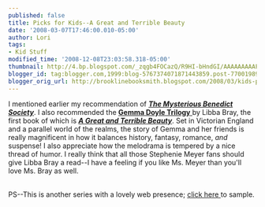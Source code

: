 ```yaml
---
published: false
title: Picks for Kids--A Great and Terrible Beauty
date: '2008-03-07T17:46:00.010-05:00'
author: Lori
tags:
- Kid Stuff
modified_time: '2008-12-08T23:03:58.318-05:00'
thumbnail: http://4.bp.blogspot.com/_zqgb4FOCazQ/R9HI-bHndGI/AAAAAAAAAFM/SWxfABZugKk/s72-c/beauty.jpg
blogger_id: tag:blogger.com,1999:blog-5767374071871443859.post-7700198921771156652
blogger_orig_url: http://brooklinebooksmith.blogspot.com/2008/03/kids-picks-part-two.html
---
```


<a href="http://4.bp.blogspot.com/_zqgb4FOCazQ/R9HI-bHndGI/AAAAAAAAAFM/SWxfABZugKk/s1600-h/beauty.jpg"><img id="BLOGGER_PHOTO_ID_5175138421582558306" style="FLOAT: right; MARGIN: 0px 0px 10px 10px; CURSOR: hand" alt="" src="http://4.bp.blogspot.com/_zqgb4FOCazQ/R9HI-bHndGI/AAAAAAAAAFM/SWxfABZugKk/s320/beauty.jpg" border="0" /></a> I mentioned earlier my recommendation of <strong><em><a href="http://brookline.booksense.com/NASApp/store/Product?s=showproduct&amp;isbn=9780316003957">The Mysterious Benedict Society</a></em></strong>. I also recommended the <a href="http://www.randomhouse.com/teens/gemmadoyle/home.php"><strong>Gemma Doyle Trilogy</strong> </a>by Libba Bray, the first book of which is <strong><em><a href="http://brookline.booksense.com/NASApp/store/Product?s=showproduct&amp;isbn=9780385732314">A Great and Terrible Beauty</a></em></strong>. Set in Victorian England and a parallel world of the realms, the story of Gemma and her friends is really magnificent in how it balances history, fantasy, romance, <em>and</em> suspense! I also appreciate how the melodrama is tempered by a nice thread of humor. I really think that all those Stephenie Meyer fans should give Libba Bray a read--I have a feeling if you like Ms. Meyer than you'll love Ms. Bray as well.<br /><div></div><br /><div>PS--This is another series with a lovely web presence; <a href="http://www.randomhouse.com/teens/gemmadoyle/home.php">click here </a>to sample. </div>